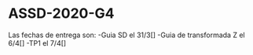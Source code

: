 # ASSD-2020-G4
Las fechas de entrega son:
  -Guia SD el 31/3[]
  -Guia de transformada Z el 6/4[]
  -TP1 el 7/4[]
